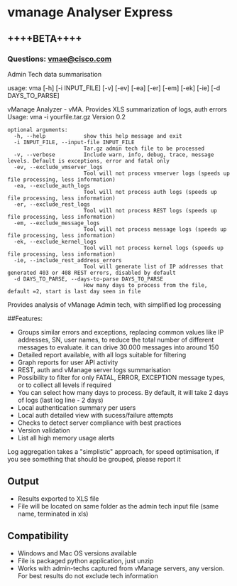 # vmanage Analyser Express

## ++++BETA++++

### Questions: [vmae@cisco.com](mailto:vmae@cisco.com)

Admin Tech data summarisation

usage: vma [-h] [-i INPUT_FILE] [-v] [-ev] [-ea] [-er] [-em] [-ek] [-ie]
           [-d DAYS_TO_PARSE]

vManage Analyzer - vMA. Provides XLS summarization of logs, auth errors  
Usage: vma -i yourfile.tar.gz 
Version 0.2

```
optional arguments:
  -h, --help            show this help message and exit
  -i INPUT_FILE, --input-file INPUT_FILE
                        Tar.gz admin tech file to be processed
  -v, --verbose         Include warn, info, debug, trace, message levels. Default is exceptions, error and fatal only
  -ev, --exclude_vmserver_logs
                        Tool will not process vmserver logs (speeds up file processing, less information)
  -ea, --exclude_auth_logs
                        Tool will not process auth logs (speeds up file processing, less information)
  -er, --exclude_rest_logs
                        Tool will not process REST logs (speeds up file processing, less information)
  -em, --exclude_message_logs
                        Tool will not process message logs (speeds up file processing, less information)
  -ek, --exclude_kernel_logs
                        Tool will not process kernel logs (speeds up file processing, less information)
  -ie, --include_rest_address_errors
                        Tool will generate list of IP addresses that generated 403 or 408 REST errors, disabled by default
  -d DAYS_TO_PARSE, --days-to-parse DAYS_TO_PARSE
                        How many days to process from the file, default =2, start is last day seen in file
```

Provides analysis of vManage Admin tech, with simplified log processing

##Features:
* Groups similar errors and exceptions, replacing common values like IP addresses, SN, user names, to reduce the total number of different messages to evaluate. it can drive 30.000 messages into around 150
* Detailed report available, with all logs suitable for filtering 
* Graph reports for user API activity
* REST, auth and vManage server logs summarisation
* Possibility to filter for only FATAL, ERROR, EXCEPTION message types, or to collect all levels if required
* You can select how many days to process. By default, it will take 2 days of logs (last log line - 2 days)
* Local authentication summary per users
* Local auth detailed view with sucess/failure attempts
* Checks to detect server compliance with best practices
* Version validation
* List all high memory usage alerts


Log aggregation takes a "simplistic" approach,  for speed optimisation, if you see something that should be grouped, please report it

## Output
* Results exported to XLS file
* File will be located on same folder as the admin tech input file (same name, terminated in xls)


## Compatibility
* Windows and Mac OS versions available
* File is packaged python application, just unzip
* Works with admin-techs captured from vManage servers, any version. For best results do not exclude tech information
